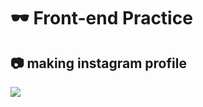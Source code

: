 # 🕶 Front-end Practice

## 📷 making instagram profile
<img src="https://user-images.githubusercontent.com/103248831/213609517-682d5257-ef00-4df6-8779-2fb1968e0dc8.png">
